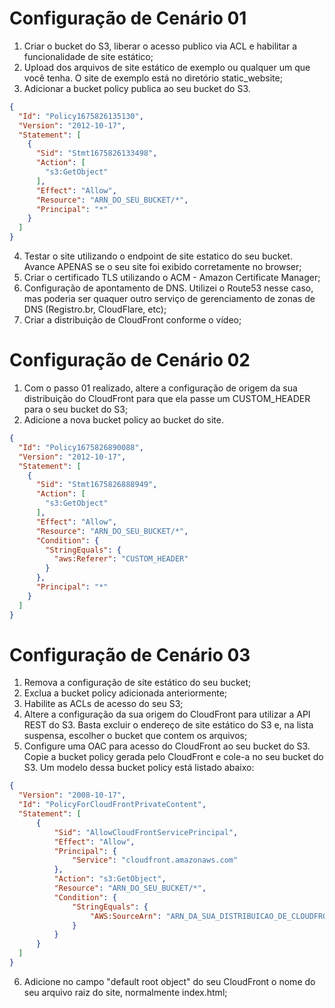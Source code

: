 # Configuração de Cenário 01

01. Criar o bucket do S3, liberar o acesso publico via ACL e habilitar a funcionalidade de site estático;
02. Upload dos arquivos de site estático de exemplo ou qualquer um que você tenha. O site de exemplo está no diretório static_website;
03. Adicionar a bucket policy publica ao seu bucket do S3.

~~~json
{
  "Id": "Policy1675826135130",
  "Version": "2012-10-17",
  "Statement": [
    {
      "Sid": "Stmt1675826133498",
      "Action": [
        "s3:GetObject"
      ],
      "Effect": "Allow",
      "Resource": "ARN_DO_SEU_BUCKET/*",
      "Principal": "*"
    }
  ]
}
~~~
04. Testar o site utilizando o endpoint de site estatico do seu bucket. Avance APENAS se o seu site foi exibido corretamente no browser;
05. Criar o certificado TLS utilizando o ACM - Amazon Certificate Manager;
06. Configuração de apontamento de DNS. Utilizei o Route53 nesse caso, mas poderia ser quaquer outro serviço de gerenciamento de zonas de DNS (Registro.br, CloudFlare, etc);
07. Criar a distribuição de CloudFront conforme o vídeo;

# Configuração de Cenário 02

01. Com o passo 01 realizado, altere a configuração de origem da sua distribuição do CloudFront para que ela passe um CUSTOM_HEADER para o seu bucket do S3;
02. Adicione a nova bucket policy ao bucket do site.

~~~json
{
  "Id": "Policy1675826890088",
  "Version": "2012-10-17",
  "Statement": [
    {
      "Sid": "Stmt1675826888949",
      "Action": [
        "s3:GetObject"
      ],
      "Effect": "Allow",
      "Resource": "ARN_DO_SEU_BUCKET/*",
      "Condition": {
        "StringEquals": {
          "aws:Referer": "CUSTOM_HEADER"
        }
      },
      "Principal": "*"
    }
  ]
}
~~~

# Configuração de Cenário 03

01. Remova a configuração de site estático do seu bucket;
02. Exclua a bucket policy adicionada anteriormente;
03. Habilite as ACLs de acesso do seu S3;
04. Altere a configuração da sua origem do CloudFront para utilizar a API REST do S3. Basta excluir o endereço de site estático do S3 e, na lista suspensa, escolher o bucket que contem os arquivos;
05. Configure uma OAC para acesso do CloudFront ao seu bucket do S3. Copie a bucket policy gerada pelo CloudFront e cole-a no seu bucket do S3. Um modelo dessa bucket policy está listado abaixo:

~~~json
{
  "Version": "2008-10-17",
  "Id": "PolicyForCloudFrontPrivateContent",
  "Statement": [
      {
          "Sid": "AllowCloudFrontServicePrincipal",
          "Effect": "Allow",
          "Principal": {
              "Service": "cloudfront.amazonaws.com"
          },
          "Action": "s3:GetObject",
          "Resource": "ARN_DO_SEU_BUCKET/*",
          "Condition": {
              "StringEquals": {
                  "AWS:SourceArn": "ARN_DA_SUA_DISTRIBUICAO_DE_CLOUDFRONT"
              }
          }
      }
  ]
}
~~~
06. Adicione no campo "default root object" do seu CloudFront o nome do seu arquivo raiz do site, normalmente index.html;